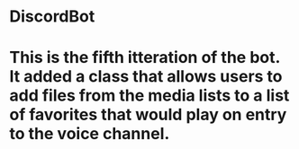 # DiscordBot
# This is the fifth itteration of the bot. It added a class that allows users to add files from the media lists to a list of favorites that would play on entry to the voice channel.
